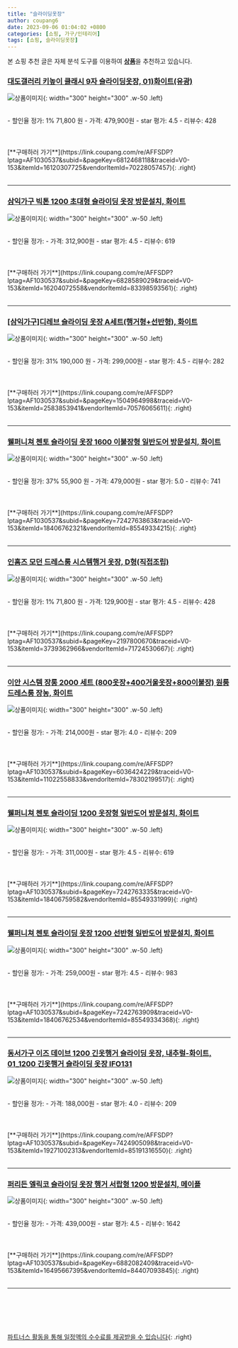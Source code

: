 ```yaml
---
title: "슬라이딩옷장"
author: coupang6
date: 2023-09-06 01:04:02 +0800
categories: [쇼핑, 가구/인테리어]
tags: [쇼핑, 슬라이딩옷장]
---
```


본 쇼핑 추천 글은 자체 분석 도구를 이용하여 [**상품**](https://link.coupang.com/a/bao1ui)을 추천하고 있습니다.

### [대도갤러리 키높이 클래시 9자 슬라이딩옷장, 01)화이트(유광)](https://link.coupang.com/re/AFFSDP?lptag=AF1030537&subid=&pageKey=6812468118&traceid=V0-153&itemId=16120307725&vendorItemId=70228057457)

![상품이미지](https://thumbnail6.coupangcdn.com/thumbnails/remote/230x230ex/image/vendor_inventory/d645/12ef7c3e90a5448d70b0a2a746b43c70d717999d006a7a9351b8ff030e4a.jpg){: width="300" height="300" .w-50 .left}


<br>
- 할인율 정가: 1%  71,800   원
- 가격: 479,900원
- star 평가: 4.5
- 리뷰수: 428
<br>
<br>
<br>
<br>
[**구매하러 가기**](https://link.coupang.com/re/AFFSDP?lptag=AF1030537&subid=&pageKey=6812468118&traceid=V0-153&itemId=16120307725&vendorItemId=70228057457){: .right}
<br>
<br>

---

### [삼익가구 빅톤 1200 초대형 슬라이딩 옷장 방문설치, 화이트](https://link.coupang.com/re/AFFSDP?lptag=AF1030537&subid=&pageKey=6828589029&traceid=V0-153&itemId=16204072558&vendorItemId=83398593561)

![상품이미지](https://thumbnail10.coupangcdn.com/thumbnails/remote/230x230ex/image/retail/images/2970585873074498-ebc48a9e-b7d5-4385-b3c3-48b370b73228.jpg){: width="300" height="300" .w-50 .left}


<br>
- 할인율 정가: 
- 가격: 312,900원
- star 평가: 4.5
- 리뷰수: 619
<br>
<br>
<br>
<br>
[**구매하러 가기**](https://link.coupang.com/re/AFFSDP?lptag=AF1030537&subid=&pageKey=6828589029&traceid=V0-153&itemId=16204072558&vendorItemId=83398593561){: .right}
<br>
<br>

---

### [[삼익가구]디레브 슬라이딩 옷장 A세트(행거형+선반형), 화이트](https://link.coupang.com/re/AFFSDP?lptag=AF1030537&subid=&pageKey=1504964998&traceid=V0-153&itemId=2583853941&vendorItemId=70576065611)

![상품이미지](https://thumbnail8.coupangcdn.com/thumbnails/remote/230x230ex/image/vendor_inventory/4dd8/a5b797cacc3bb2d8857d8872e70e4534624ebd2439546d9aced56e94e2b2.jpg){: width="300" height="300" .w-50 .left}


<br>
- 할인율 정가: 31%  190,000   원
- 가격: 299,000원
- star 평가: 4.5
- 리뷰수: 282
<br>
<br>
<br>
<br>
[**구매하러 가기**](https://link.coupang.com/re/AFFSDP?lptag=AF1030537&subid=&pageKey=1504964998&traceid=V0-153&itemId=2583853941&vendorItemId=70576065611){: .right}
<br>
<br>

---

### [웰퍼니쳐 첸토 슬라이딩 옷장 1600 이불장형 일반도어 방문설치, 화이트](https://link.coupang.com/re/AFFSDP?lptag=AF1030537&subid=&pageKey=7242763863&traceid=V0-153&itemId=18406762321&vendorItemId=85549334215)

![상품이미지](https://thumbnail10.coupangcdn.com/thumbnails/remote/230x230ex/image/retail/images/2509386879793634-95ac9054-4a9e-4dde-b609-872a38ec04e2.jpg){: width="300" height="300" .w-50 .left}


<br>
- 할인율 정가: 37%  55,900   원
- 가격: 479,000원
- star 평가: 5.0
- 리뷰수: 741
<br>
<br>
<br>
<br>
[**구매하러 가기**](https://link.coupang.com/re/AFFSDP?lptag=AF1030537&subid=&pageKey=7242763863&traceid=V0-153&itemId=18406762321&vendorItemId=85549334215){: .right}
<br>
<br>

---

### [인홈즈 모던 드레스룸 시스템행거 옷장, D형(직접조립)](https://link.coupang.com/re/AFFSDP?lptag=AF1030537&subid=&pageKey=2197800670&traceid=V0-153&itemId=3739362966&vendorItemId=71724530667)

![상품이미지](https://thumbnail10.coupangcdn.com/thumbnails/remote/230x230ex/image/vendor_inventory/7643/72a2e62cded4f47253fc289cd0f33aad9a0562b09de0d8f744d17f870dc6.jpg){: width="300" height="300" .w-50 .left}


<br>
- 할인율 정가: 1%  71,800   원
- 가격: 129,900원
- star 평가: 4.5
- 리뷰수: 428
<br>
<br>
<br>
<br>
[**구매하러 가기**](https://link.coupang.com/re/AFFSDP?lptag=AF1030537&subid=&pageKey=2197800670&traceid=V0-153&itemId=3739362966&vendorItemId=71724530667){: .right}
<br>
<br>

---

### [이안 시스템 장롱 2000 세트 (800옷장+400거울옷장+800이불장) 원룸 드레스룸 장농, 화이트](https://link.coupang.com/re/AFFSDP?lptag=AF1030537&subid=&pageKey=6036424229&traceid=V0-153&itemId=11022558833&vendorItemId=78302199517)

![상품이미지](https://thumbnail6.coupangcdn.com/thumbnails/remote/230x230ex/image/vendor_inventory/a133/216cf63a0e24de81d03360426840de85c32fedb0bdaf9a43ff47cf7e3f10.jpg){: width="300" height="300" .w-50 .left}


<br>
- 할인율 정가: 
- 가격: 214,000원
- star 평가: 4.0
- 리뷰수: 209
<br>
<br>
<br>
<br>
[**구매하러 가기**](https://link.coupang.com/re/AFFSDP?lptag=AF1030537&subid=&pageKey=6036424229&traceid=V0-153&itemId=11022558833&vendorItemId=78302199517){: .right}
<br>
<br>

---

### [웰퍼니쳐 첸토 슬라이딩 1200 옷장형 일반도어 방문설치, 화이트](https://link.coupang.com/re/AFFSDP?lptag=AF1030537&subid=&pageKey=7242763335&traceid=V0-153&itemId=18406759582&vendorItemId=85549331999)

![상품이미지](https://thumbnail10.coupangcdn.com/thumbnails/remote/230x230ex/image/rs_quotation_api/cihkbwyq/c83359b7816a49518c4b09eae507b16c.jpg){: width="300" height="300" .w-50 .left}


<br>
- 할인율 정가: 
- 가격: 311,000원
- star 평가: 4.5
- 리뷰수: 619
<br>
<br>
<br>
<br>
[**구매하러 가기**](https://link.coupang.com/re/AFFSDP?lptag=AF1030537&subid=&pageKey=7242763335&traceid=V0-153&itemId=18406759582&vendorItemId=85549331999){: .right}
<br>
<br>

---

### [웰퍼니쳐 첸토 슬라이딩 옷장 1200 선반형 일반도어 방문설치, 화이트](https://link.coupang.com/re/AFFSDP?lptag=AF1030537&subid=&pageKey=7242763909&traceid=V0-153&itemId=18406762534&vendorItemId=85549334368)

![상품이미지](https://thumbnail8.coupangcdn.com/thumbnails/remote/230x230ex/image/rs_quotation_api/v0yxqnxt/57fc8932ecb6476992586a30f50e7471.jpg){: width="300" height="300" .w-50 .left}


<br>
- 할인율 정가: 
- 가격: 259,000원
- star 평가: 4.5
- 리뷰수: 983
<br>
<br>
<br>
<br>
[**구매하러 가기**](https://link.coupang.com/re/AFFSDP?lptag=AF1030537&subid=&pageKey=7242763909&traceid=V0-153&itemId=18406762534&vendorItemId=85549334368){: .right}
<br>
<br>

---

### [동서가구 이즈 데이브 1200 긴옷행거 슬라이딩 옷장, 내추럴-화이트, 01_1200 긴옷행거 슬라이딩 옷장 IFO131](https://link.coupang.com/re/AFFSDP?lptag=AF1030537&subid=&pageKey=7424905098&traceid=V0-153&itemId=19271002313&vendorItemId=85191316550)

![상품이미지](https://thumbnail8.coupangcdn.com/thumbnails/remote/230x230ex/image/vendor_inventory/e9e7/43a562b9541f6804e4386503af3406a1cceaca0c04ce596760c8e95aaba7.jpg){: width="300" height="300" .w-50 .left}


<br>
- 할인율 정가: 
- 가격: 188,000원
- star 평가: 4.0
- 리뷰수: 209
<br>
<br>
<br>
<br>
[**구매하러 가기**](https://link.coupang.com/re/AFFSDP?lptag=AF1030537&subid=&pageKey=7424905098&traceid=V0-153&itemId=19271002313&vendorItemId=85191316550){: .right}
<br>
<br>

---

### [퍼리든 엘릭코 슬라이딩 옷장 행거 서랍형 1200 방문설치, 메이플](https://link.coupang.com/re/AFFSDP?lptag=AF1030537&subid=&pageKey=6882082409&traceid=V0-153&itemId=16495667395&vendorItemId=84407093845)

![상품이미지](https://thumbnail7.coupangcdn.com/thumbnails/remote/230x230ex/image/retail/images/2255403782005625-dd945d9d-691b-4dc8-8dc4-8429474f335c.jpg){: width="300" height="300" .w-50 .left}


<br>
- 할인율 정가: 
- 가격: 439,000원
- star 평가: 4.5
- 리뷰수: 1642
<br>
<br>
<br>
<br>
[**구매하러 가기**](https://link.coupang.com/re/AFFSDP?lptag=AF1030537&subid=&pageKey=6882082409&traceid=V0-153&itemId=16495667395&vendorItemId=84407093845){: .right}
<br>
<br>

---
<br><br><br><br><br> [파트너스 활동을 통해 일정액의 수수료를 제공받을 수 있습니다](https://link.coupang.com/a/bao1ui){: .right}
